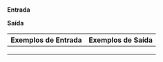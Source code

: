<center>
	<small></small>
	<h3></h3>
</center>



**Entrada**


**Saída**


|  Exemplos de Entrada  | Exemplos de Saída  |
| :------------ | :------------ |
|  |  |
|  |  |
|  |  |









